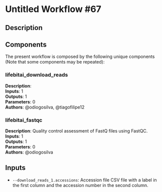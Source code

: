 # Untitled Workflow #67

## Description



## Components

The present workflow is composed by the following unique components (Note that some components may be repeated):

### lifebitai_download_reads

**Description**: \
**Inputs**: 1\
**Outputs**: 1\
**Parameters**: 0\
**Authors**: @odiogosilva, @tiagofilipe12

### lifebitai_fastqc

**Description**: Quality control assessment of FastQ files using FastQC.\
**Inputs**: 1\
**Outputs**: 1\
**Parameters**: 0\
**Authors**: @odiogosilva

## Inputs

- `--download_reads_1.accessions`: Accession file CSV file with a label in the first column and the accession number in the second column.
